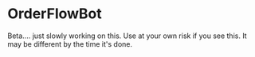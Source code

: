 # OrderFlowBot

Beta.... just slowly working on this. Use at your own risk if you see this. It may be different by the time it's done.
